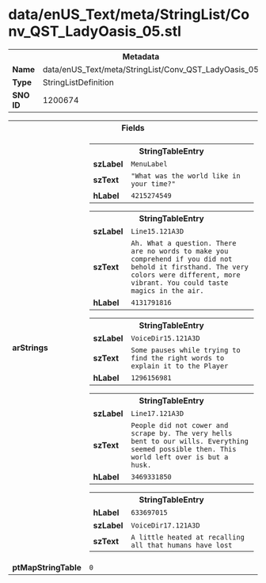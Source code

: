 <h1>data/enUS_Text/meta/StringList/Conv_QST_LadyOasis_05.stl</h1><table><tr><th colspan="100%">Metadata</th></tr><tr><td><b>Name</b></td><td>data/enUS_Text/meta/StringList/Conv_QST_LadyOasis_05.stl</td></tr><tr><td><b>Type</b></td><td>StringListDefinition</td></tr><tr><td><b>SNO ID</b></td><td>1200674</td></tr></table>

<table><tr><th colspan="100%">Fields</th></tr><tr><td><b>arStrings</b></td><td><table><tr><th colspan="100%">StringTableEntry</th></tr><tr><td><b>szLabel</b></td><td><code>MenuLabel</code></td></tr><tr><td><b>szText</b></td><td><code>"What was the world like in your time?"</code></td></tr><tr><td><b>hLabel</b></td><td><code>4215274549</code></td></tr></table>


<table><tr><th colspan="100%">StringTableEntry</th></tr><tr><td><b>szLabel</b></td><td><code>Line15.121A3D</code></td></tr><tr><td><b>szText</b></td><td><code>Ah. What a question. There are no words to make you comprehend if you did not behold it firsthand. The very colors were different, more vibrant. You could taste magics in the air.</code></td></tr><tr><td><b>hLabel</b></td><td><code>4131791816</code></td></tr></table>


<table><tr><th colspan="100%">StringTableEntry</th></tr><tr><td><b>szLabel</b></td><td><code>VoiceDir15.121A3D</code></td></tr><tr><td><b>szText</b></td><td><code>Some pauses while trying to find the right words to explain it to the Player</code></td></tr><tr><td><b>hLabel</b></td><td><code>1296156981</code></td></tr></table>


<table><tr><th colspan="100%">StringTableEntry</th></tr><tr><td><b>szLabel</b></td><td><code>Line17.121A3D</code></td></tr><tr><td><b>szText</b></td><td><code>People did not cower and scrape by. The very hells bent to our wills. Everything seemed possible then. This world left over is but a husk.</code></td></tr><tr><td><b>hLabel</b></td><td><code>3469331850</code></td></tr></table>


<table><tr><th colspan="100%">StringTableEntry</th></tr><tr><td><b>hLabel</b></td><td><code>633697015</code></td></tr><tr><td><b>szLabel</b></td><td><code>VoiceDir17.121A3D</code></td></tr><tr><td><b>szText</b></td><td><code>A little heated at recalling all that humans have lost</code></td></tr></table>


</td></tr><tr><td><b>ptMapStringTable</b></td><td><code>0</code></td></tr></table>

